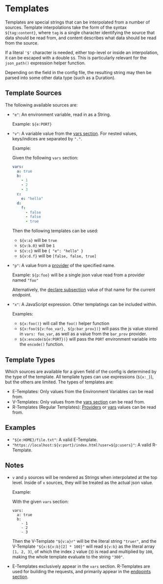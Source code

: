 # Templates

Templates are special strings that can be interpolated from a number of sources. Template interpolations
take the form of the syntax `${tag:content}`, where `tag` is a single character identifying the source
that data should be read from, and content describes what data should be read from the source.

If a literal `'$'` character is needed, either top-level or inside an interpolation, it can be
escaped with a double `$$`. This is particularly relevant for the `json_path()` expression helper
function.

Depending on the field in the config file, the resulting string may then be parsed into some other data
type (such as a Duration).

## Template Sources

The following available sources are:

- `"e"`: An environment variable, read in as a String.
  
  Example: `${e:PORT}`

- `"v"`: A variable value from the [vars section](../vars-section.md). For nested values, keys/indices are separated by `"."`.
  
  Example:

  Given the following `vars` section:
  ```yaml
  vars:
    a: true
    b:
      - 1
      - 2
      - 3
    c:
      e: "hello"
    d:
      f:
        - false
        - false
        - true
  ```
  Then the following templates can be used:

  - `${v:a}` will be `true`
  - `${v:b.0}` will be `1`
  - `${v:c}` will be `{ "e": "hello" }`
  - `${v:d.f}` will be `[false, false, true]`

- `"p"`: A value from a [provider](../providers-section.md) of the specified name.
  
  Example: `${p:foo}` will be a single json value read from a provider named `"foo"`

  Alternatively, the [declare subsection](../endpoints-section.md#declare-subsection) value of that name for the current endpoint.

- `"x"`: A JavaScript expression. Other templatings can be included within.

  Examples:

  - `${x:foo()}` will call the `foo()` helper function
  - `${x:foo(${v:foo_var}, ${p:bar_prov})}` will pass the js value stored in `vars: foo_var`, as well
    as a value from the `bar_prov` provider.
  - `${x:encode(${e:PORT})}` will pass the `PORT` environment variable into the `encode()` function.

## Template Types

Which sources are available for a given field of the config is determined by the type of the
template. All template types can use expressions (`${x:_}`), but the others are limited. The
types of templates are:

- E-Templates: Only values from the Environment Variables can be read from.
- V-Templates: Only values from the [vars section](../vars-section.md) can be read from.
- R-Templates (Regular Templates): [Providers](../providers-section.md) or
  [vars](../vars-section.md) values can be read from.

## Examples

- `"${e:HOME}/file.txt"`: A valid E-Template.
- `"https://localhost:${v:port}/index.html?user=${p:users}"`: A valid R-Template.

## Notes

- `v` and `p` sources will be rendered as Strings when interpolated at the top level. Inside of
  `x` sources, they will be treated as the actual json value.

  Example:

  With the given `vars` section:

  ```
  vars:
    a: true
    b:
      - 1
      - 2
      - 3
  ```

  Then the V-Template `"${v:a}r"` will be the literal string `"truer"`, and the V-Template
  `"${x:${v:b}[2] * 100}"` will read `${v:b}` as the literal array `[1, 2, 3]`, of which the
  index `2` value (`3`) is read and multiplied by `100`, making the whole template evaluate
  to the string `"300"`.

- E-Templates exclusively appear in the `vars` section. R-Templates are used for building the
  requests, and primarily appear in the [endpoints section](../endpoints-section.md).
